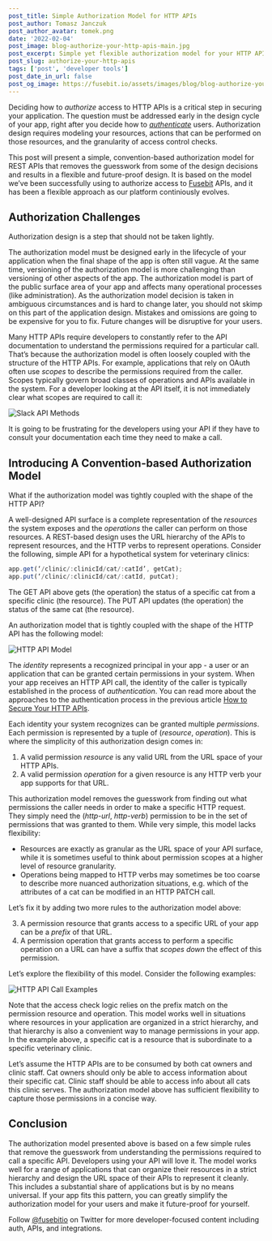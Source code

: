 ```yaml
---
post_title: Simple Authorization Model for HTTP APIs
post_author: Tomasz Janczuk
post_author_avatar: tomek.png
date: '2022-02-04'
post_image: blog-authorize-your-http-apis-main.jpg
post_excerpt: Simple yet flexible authorization model for your HTTP APIs, based on lessons learned at Fusebit.
post_slug: authorize-your-http-apis
tags: ['post', 'developer tools']
post_date_in_url: false
post_og_image: https://fusebit.io/assets/images/blog/blog-authorize-your-http-apis-main.jpg
---
```


Deciding how to *authorize* access to HTTP APIs is a critical step in securing your application. The question must be addressed early in the design cycle of your app, right after you decide how to [*authenticate*](https://fusebit.io/blog/secure-your-http-apis/) users. Authorization design requires modeling your resources, actions that can be performed on those resources, and the granularity of access control checks. 

This post will present a simple, convention-based authorization model for REST APIs that removes the guesswork from some of the design decisions and results in a flexible and future-proof design. It is based on the model we’ve been successfully using to authorize access to [Fusebit](https://fusebit.io) APIs, and it has been a flexible approach as our platform continiously evolves.

## Authorization Challenges 

Authorization design is a step that should not be taken lightly.

The authorization model must be designed early in the lifecycle of your application when the final shape of the app is often still vague. At the same time, versioning of the authorization model is more challenging than versioning of other aspects of the app. The authorization model is part of the public surface area of your app and affects many operational processes (like administration). As the authorization model decision is taken in ambiguous circumstances and is hard to change later, you should not skimp on this part of the application design. Mistakes and omissions are going to be expensive for you to fix. Future changes will be disruptive for your users. 

Many HTTP APIs require developers to constantly refer to the API documentation to understand the permissions required for a particular call. That’s because the authorization model is often loosely coupled with the structure of the HTTP APIs. For example, applications that rely on OAuth often use *scopes* to describe the permissions required from the caller. Scopes typically govern broad classes of operations and APIs available in the system. For a developer looking at the API itself, it is not immediately clear what scopes are required to call it:

![Slack API Methods](blog-authorize.png "Slack API Methods")

It is going to be frustrating for the developers using your API if they have to consult your documentation each time they need to make a call. 

## Introducing A Convention-based Authorization Model

What if the authorization model was tightly coupled with the shape of the HTTP API?

A well-designed API surface is a complete representation of the *resources* the system exposes and the *operations* the caller can perform on those resources. A REST-based design uses the URL hierarchy of the APIs to represent resources, and the HTTP verbs to represent operations. Consider the following, simple API for a hypothetical system for veterinary clinics: 

```javascript
app.get(‘/clinic/:clinicId/cat/:catId’, getCat);
app.put(‘/clinic/:clinicId/cat/:catId, putCat);
```

The GET API above gets (the operation) the status of a specific cat from a specific clinic (the resource). The PUT API updates (the operation) the status of the same cat (the resource). 

An authorization model that is tightly coupled with the shape of the HTTP API has the following model: 

![HTTP API Model](blog-authorize-2.png "HTTP API Model")

The *identity* represents a recognized principal in your app - a user or an application that can be granted certain permissions in your system. When your app receives an HTTP API call, the identity of the caller is typically established in the process of *authentication*. You can read more about the approaches to the authentication process in the previous article [How to Secure Your HTTP APIs](https://fusebit.io/blog/secure-your-http-apis/).

Each identity your system recognizes can be granted multiple *permissions*. Each permission is represented by a tuple of (*resource*, *operation*). This is where the simplicity of this authorization design comes in:
 
1. A valid permission *resource* is any valid URL from the URL space of your HTTP APIs.
2. A valid permission *operation* for a given resource is any HTTP verb your app supports for that URL. 

This authorization model removes the guesswork from finding out what permissions the caller needs in order to make a specific HTTP request. They simply need the (*http-url*, *http-verb*) permission to be in the set of permissions that was granted to them. While very simple, this model lacks flexibility: 

* Resources are exactly as granular as the URL space of your API surface, while it is sometimes useful to think about permission scopes at a higher level of resource granularity.
* Operations being mapped to HTTP verbs may sometimes be too coarse to describe more nuanced authorization situations, e.g. which of the attributes of a cat can be modified in an HTTP PATCH call.

Let’s fix it by adding two more rules to the authorization model above: 

3. A permission resource that grants access to a specific URL of your app can be a *prefix* of that URL. 
4. A permission operation that grants access to perform a specific operation on a URL can have a suffix that *scopes down* the effect of this permission. 

Let’s explore the flexibility of this model. Consider the following examples: 

![HTTP API Call Examples](blog-authorize-3.png "HTTP API Call Examples")

Note that the access check logic relies on the prefix match on the permission resource and operation. This model works well in situations where resources in your application are organized in a strict hierarchy, and that hierarchy is also a convenient way to manage permissions in your app. In the example above, a specific cat is a resource that is subordinate to a specific veterinary clinic.

Let’s assume the HTTP APIs are to be consumed by both cat owners and clinic staff. Cat owners should only be able to access information about their specific cat. Clinic staff should be able to access info about all cats this clinic serves. The authorization model above has sufficient flexibility to capture those permissions in a concise way. 

## Conclusion

The authorization model presented above is based on a few simple rules that remove the guesswork from understanding the permissions required to call a specific API. Developers using your API will love it. The model works well for a range of applications that can organize their resources in a strict hierarchy and design the URL space of their APIs to represent it cleanly. This includes a substantial share of applications but is by no means universal. If your app fits this pattern, you can greatly simplify the authorization model for your users and make it future-proof for yourself.

Follow [@fusebitio](https://twitter.com/fusebitio) on Twitter for more developer-focused content including auth, APIs, and integrations.
